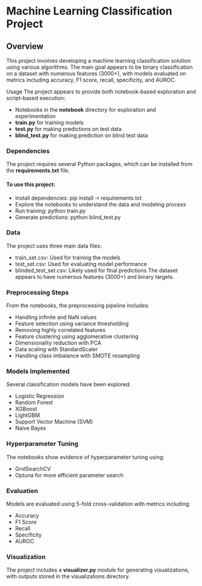 # Machine Learning Classification Project
## Overview
This project involves developing a machine learning classification solution using various algorithms. The main goal appears to be binary classification on a dataset with numerous features (3000+), with models evaluated on metrics including accuracy, F1 score, recall, specificity, and AUROC.

Usage
The project appears to provide both notebook-based exploration and script-based execution:
- Notebooks in the **notebook** directory for exploration and experimentation
- **train.py** for training models
- **test.py** for making predictions on test data
- **blind_test.py** for making prediction on blind test data

### Dependencies
The project requires several Python packages, which can be installed from the **requirements.txt** file.
#### To use this project:
- Install dependencies: pip install -r requirements.txt
- Explore the notebooks to understand the data and modeling process
- Run training: python train.py
- Generate predictions: python blind_test.py

### Data
The project uses three main data files:
- train_set.csv: Used for training the models
- test_set.csv: Used for evaluating model performance
- blinded_test_set.csv: Likely used for final predictions
The dataset appears to have numerous features (3000+) and binary targets.

### Preprocessing Steps
From the notebooks, the preprocessing pipeline includes:

- Handling infinite and NaN values
- Feature selection using variance thresholding
- Removing highly correlated features
- Feature clustering using agglomerative clustering
- Dimensionality reduction with PCA
- Data scaling with StandardScaler
- Handling class imbalance with SMOTE resampling

### Models Implemented
Several classification models have been explored:
- Logistic Regression
- Random Forest
- XGBoost
- LightGBM
- Support Vector Machine (SVM)
- Naive Bayes
### Hyperparameter Tuning
The notebooks show evidence of hyperparameter tuning using:


- GridSearchCV
- Optuna for more efficient parameter search

### Evaluation
Models are evaluated using 5-fold cross-validation with metrics including:

- Accuracy
- F1 Score
- Recall
- Specificity
- AUROC
### Visualization
The project includes a **visualizer.py** module for generating visualizations, with outputs stored in the visualizations directory.